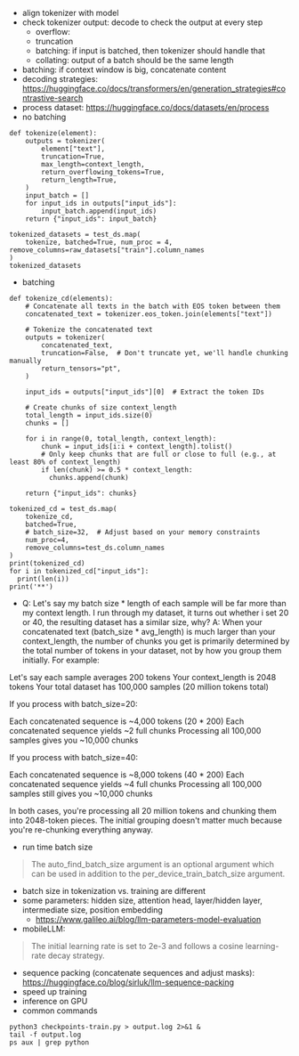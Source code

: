 * align tokenizer with model
* check tokenizer output: decode to check the output at every step
    * overflow: 
    * truncation
    * batching: if input is batched, then tokenizer should handle that
    * collating: output of a batch should be the same length
* batching: if context window is big, concatenate content
* decoding strategies: https://huggingface.co/docs/transformers/en/generation_strategies#contrastive-search
* process dataset: https://huggingface.co/docs/datasets/en/process
* no batching
```
def tokenize(element):
    outputs = tokenizer(
        element["text"],
        truncation=True,
        max_length=context_length,
        return_overflowing_tokens=True,
        return_length=True,
    )
    input_batch = []
    for input_ids in outputs["input_ids"]:
        input_batch.append(input_ids)
    return {"input_ids": input_batch}

tokenized_datasets = test_ds.map(
    tokenize, batched=True, num_proc = 4, remove_columns=raw_datasets["train"].column_names
)
tokenized_datasets
```
* batching
```
def tokenize_cd(elements):
    # Concatenate all texts in the batch with EOS token between them
    concatenated_text = tokenizer.eos_token.join(elements["text"])
    
    # Tokenize the concatenated text
    outputs = tokenizer(
        concatenated_text,
        truncation=False,  # Don't truncate yet, we'll handle chunking manually
        return_tensors="pt",
    )
    
    input_ids = outputs["input_ids"][0]  # Extract the token IDs
    
    # Create chunks of size context_length
    total_length = input_ids.size(0)
    chunks = []
    
    for i in range(0, total_length, context_length):
        chunk = input_ids[i:i + context_length].tolist()
        # Only keep chunks that are full or close to full (e.g., at least 80% of context_length)
        if len(chunk) >= 0.5 * context_length:
          chunks.append(chunk)
    
    return {"input_ids": chunks}

tokenized_cd = test_ds.map(
    tokenize_cd, 
    batched=True, 
    # batch_size=32,  # Adjust based on your memory constraints
    num_proc=4, 
    remove_columns=test_ds.column_names
)
print(tokenized_cd)
for i in tokenized_cd["input_ids"]:
  print(len(i))
print('**')
```
* Q: Let's say my batch size * length of each sample will be far more than my context length. I run through my dataset, it turns out whether i set 20 or 40, the resulting dataset has a similar size, why?
A: When your concatenated text (batch_size * avg_length) is much larger than your context_length, the number of chunks you get is primarily determined by the total number of tokens in your dataset, not by how you group them initially.
For example:

Let's say each sample averages 200 tokens
Your context_length is 2048 tokens
Your total dataset has 100,000 samples (20 million tokens total)

If you process with batch_size=20:

Each concatenated sequence is ~4,000 tokens (20 * 200)
Each concatenated sequence yields ~2 full chunks
Processing all 100,000 samples gives you ~10,000 chunks

If you process with batch_size=40:

Each concatenated sequence is ~8,000 tokens (40 * 200)
Each concatenated sequence yields ~4 full chunks
Processing all 100,000 samples still gives you ~10,000 chunks

In both cases, you're processing all 20 million tokens and chunking them into 2048-token pieces. The initial grouping doesn't matter much because you're re-chunking everything anyway.
* run time batch size
> The auto_find_batch_size argument is an optional argument which can be used in addition to the per_device_train_batch_size argument.
* batch size in tokenization vs. training are different
* some parameters: hidden size, attention head, layer/hidden layer, intermediate size, position embedding
    * https://www.galileo.ai/blog/llm-parameters-model-evaluation
* mobileLLM:
> The initial learning rate is set
> to 2e-3 and follows a cosine learning-rate decay strategy.
* sequence packing (concatenate sequences and adjust masks): https://huggingface.co/blog/sirluk/llm-sequence-packing
* speed up training 
* inference on GPU
* common commands
```
python3 checkpoints-train.py > output.log 2>&1 &
tail -f output.log
ps aux | grep python
```